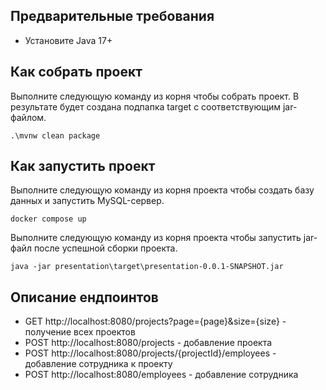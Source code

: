 ## Предварительные требования
- Установите Java 17+

## Как собрать проект
Выполните следующую команду из корня чтобы собрать проект. В результате будет создана подпапка target с соответствующим jar-файлом.
```shell
.\mvnw clean package
```

## Как запустить проект
Выполните следующую команду из корня проекта чтобы создать базу данных и запустить MySQL-сервер.
```shell
docker compose up
```
Выполните следующую команду из корня проекта чтобы запустить jar-файл после успешной сборки проекта.
```shell
java -jar presentation\target\presentation-0.0.1-SNAPSHOT.jar
```

## Описание ендпоинтов
-  GET http://localhost:8080/projects?page={page}&size={size} - получение всех проектов
- POST http://localhost:8080/projects - добавление проекта
- POST http://localhost:8080/projects/{projectId}/employees - добавление сотрудника к проекту
- POST http://localhost:8080/employees - добавление сотрудника